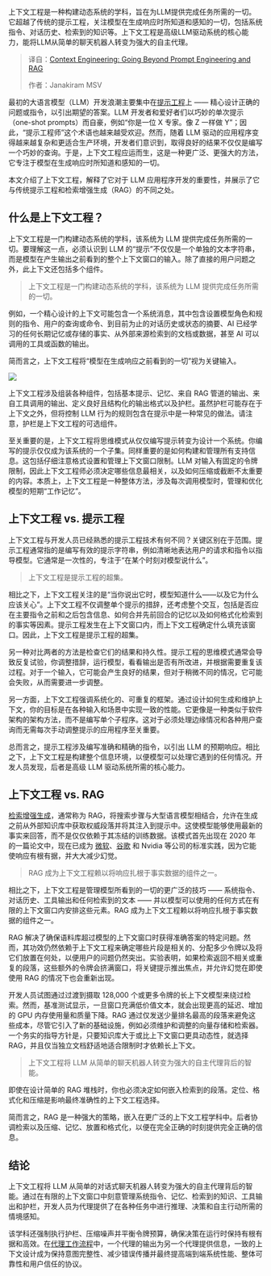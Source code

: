 <!--
title: 上下文工程：超越提示工程与RAG
cover: https://cdn.thenewstack.io/media/2025/07/684b44ea-getty-images-pj6kh1ndusi-unsplashb.jpg
summary: 上下文工程是一种构建动态系统的学科，旨在为LLM提供完成任务所需的一切。它超越了传统的提示工程，关注模型在生成响应时所知道和感知的一切，包括系统指令、对话历史、检索到的知识等。上下文工程是高级LLM驱动系统的核心能力，能将LLM从简单的聊天机器人转变为强大的自主代理。
-->

上下文工程是一种构建动态系统的学科，旨在为LLM提供完成任务所需的一切。它超越了传统的提示工程，关注模型在生成响应时所知道和感知的一切，包括系统指令、对话历史、检索到的知识等。上下文工程是高级LLM驱动系统的核心能力，能将LLM从简单的聊天机器人转变为强大的自主代理。

> 译自：[Context Engineering: Going Beyond Prompt Engineering and RAG](https://thenewstack.io/context-engineering-going-beyond-prompt-engineering-and-rag/)
> 
> 作者：Janakiram MSV

最初的大语言模型（LLM）开发浪潮主要集中在[提示工程](https://thenewstack.io/prompt-engineering-get-llms-to-generate-the-content-you-want/)上 —— 精心设计正确的问题或指令，以引出期望的答案。LLM 开发者和爱好者们以巧妙的单次提示（one-shot prompts）而自豪，例如“你是一位 X 专家。像 Z 一样做 Y”；因此，“提示工程师”这个术语也越来越受欢迎。然而，随着 LLM 驱动的应用程序变得越来越复杂和更适合生产环境，开发者们意识到，取得良好的结果不仅仅是编写一个巧妙的查询。于是，上下文工程应运而生，这是一种更广泛、更强大的方法，它专注于模型在生成响应时所知道和感知的一切。

本文介绍了上下文工程，解释了它对于 LLM 应用程序开发的重要性，并展示了它与传统提示工程和检索增强生成（RAG）的不同之处。

## 什么是上下文工程？

上下文工程是一门构建动态系统的学科，该系统为 LLM 提供完成任务所需的一切。要理解这一点，必须认识到 LLM 的“提示”不仅仅是一个单独的文本字符串，而是模型在产生输出之前看到的整个上下文窗口的输入。除了直接的用户问题之外，此上下文还包括多个组件。

> 上下文工程是一门构建动态系统的学科，该系统为 LLM 提供完成任务所需的一切。

例如，一个精心设计的上下文可能包含一个系统消息，其中包含设置模型角色和规则的指令、用户的查询或命令、到目前为止的对话历史或状态的摘要、AI 已经学习的任何长期记忆或存储的事实、从外部来源检索到的文档或数据，甚至 AI 可以调用的工具或函数的输出。

简而言之，上下文工程将“模型在生成响应之前看到的一切”视为关键输入。

[![](https://cdn.thenewstack.io/media/2025/07/0ba15209-context-engineering-1024x586.png)](https://cdn.thenewstack.io/media/2025/07/0ba15209-context-engineering-1024x586.png)

上下文工程涉及组装各种组件，包括基本提示、记忆、来自 RAG 管道的输出、来自工具调用的输出、定义良好且结构化的输出格式以及护栏。虽然护栏可能存在于上下文之外，但将控制 LLM 行为的规则包含在提示中是一种常见的做法。请注意，护栏是上下文工程的可选组件。

至关重要的是，上下文工程将思维模式从仅仅编写提示转变为设计一个系统。你编写的提示仅仅成为该系统的一个子集。同样重要的是如何构建和管理所有支持信息。这包括仔细注意格式设置和管理上下文窗口限制。LLM 对输入有固定的令牌限制，因此上下文工程师必须决定哪些信息最相关，以及如何压缩或截断不太重要的内容。本质上，上下文工程是一种整体方法，涉及每次调用模型时，管理和优化模型的短期“工作记忆”。

## 上下文工程 vs. 提示工程

上下文工程与开发人员已经熟悉的提示工程技术有何不同？关键区别在于范围。提示工程通常指的是编写有效的提示字符串，例如清晰地表达用户的请求和指令以指导模型。它通常是一次性的，专注于“在某个时刻对模型说什么”。

> 上下文工程是提示工程的超集。

相比之下，上下文工程关注的是“当你说出它时，模型知道什么——以及它为什么应该关心”。上下文工程不仅调整单个提示的措辞，还考虑整个交互，包括是否应在主要指令之前和之后包含信息、如何合并先前回合的记忆以及如何格式化检索到的事实等因素。提示工程发生在上下文窗口内，而上下文工程确定什么填充该窗口。因此，上下文工程是提示工程的超集。

另一种对比两者的方法是检查它们的结果和持久性。提示工程的思维模式通常会导致反复试验，你调整措辞，运行模型，看看输出是否有所改进，并根据需要重复该过程。对于一个输入，它可能会产生良好的结果，但对于稍微不同的情况，它可能会失败，从而需要进一步调整。

另一方面，上下文工程强调系统化的、可重复的框架。通过设计如何生成和维护上下文，你的目标是在各种输入和场景中实现一致的性能。它更像是一种类似于软件架构的架构方法，而不是编写单个子程序。这对于必须处理边缘情况和各种用户查询而无需每次手动调整提示的应用程序至关重要。

总而言之，提示工程涉及编写准确和精确的指令，以引出 LLM 的预期响应。相比之下，上下文工程是构建整个信息环境，以便模型可以处理它遇到的任何情况。开发人员发现，后者是高级 LLM 驱动系统所需的核心能力。

## 上下文工程 vs. RAG

[检索增强生成](https://thenewstack.io/freshen-up-llms-with-retrieval-augmented-generation/)，通常称为 RAG，将搜索步骤与大型语言模型相结合，允许在生成之前从外部知识库中获取权威段落并将其注入到提示中。这使模型能够使用最新的事实来回答，而不是仅仅依赖于其冻结的训练数据。该模式首先出现在 2020 年的一篇论文中，现在已成为 [微软](https://news.microsoft.com/?utm_content=inline+mention)、[谷歌](https://cloud.google.com/?utm_content=inline+mention) 和 Nvidia 等公司的标准实践，因为它能使响应有根有据，并大大减少幻觉。

> RAG 成为上下文工程赖以将响应扎根于事实数据的组件之一。

相比之下，上下文工程是管理模型所看到的一切的更广泛的技巧 —— 系统指令、对话历史、工具输出和任何检索到的文本 —— 并以模型可以使用的任何方式在有限的上下文窗口内安排这些元素。RAG 成为上下文工程赖以将响应扎根于事实数据的组件之一。

RAG 解决了确保语料库超过模型的上下文窗口时获得准确答案的特定问题。然而，其功效仍然依赖于上下文工程来确定哪些片段是相关的、分配多少令牌以及将它们放置在何处，以便用户的问题仍然突出。实验表明，如果检索返回不相关或重复的段落，这些额外的令牌会挤满窗口，将关键提示推出焦点，并允许幻觉在即使使用 RAG 的情况下也会重新出现。

开发人员试图通过过渡到摄取 128,000 个或更多令牌的长上下文模型来绕过检索。然而，基准测试显示，一旦窗口充满低价值文本，就会出现更高的延迟、增加的 GPU 内存使用量和质量下降。RAG 通过仅发送少量排名最高的段落来避免这些成本，尽管它引入了新的基础设施，例如必须维护和调整的向量存储和检索器。一个务实的指导方针是，只要知识库大于或比上下文窗口更具动态性，就选择 RAG，并且仅当独立文档舒适地适合限制时才依赖长上下文。

> 上下文工程将 LLM 从简单的聊天机器人转变为强大的自主代理背后的智能。

即使在设计简单的 RAG 堆栈时，你也必须决定如何嵌入检索到的段落。定位、格式化和压缩是影响最终准确性的上下文工程选择。

简而言之，RAG 是一种强大的策略，嵌入在更广泛的上下文工程学科中。后者协调检索以及压缩、记忆、放置和格式化，以便在完全正确的时刻提供完全正确的信息。

## 结论

上下文工程将 LLM 从简单的对话式聊天机器人转变为强大的自主代理背后的智能。通过在有限的上下文窗口中刻意管理系统指令、记忆、检索到的知识、工具输出和护栏，开发人员为代理提供了在各种任务中进行推理、决策和自主行动所需的情境感知。

该学科还强制执行护栏、压缩噪声并平衡令牌预算，确保决策在运行时保持有根有据和高效。在[代理工作流程](https://thenewstack.io/what-agentic-workflows-mean-to-microservices-developers/)中，一个代理的输出为另一个代理提供信息，一致的上下文设计成为保持意图完整性、减少错误传播并最终提高端到端系统性能、整体可靠性和用户信任的协议。